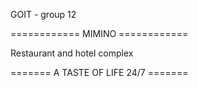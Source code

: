 GOIT - group 12

============ MIMINO ============

Restaurant and hotel complex

======= A TASTE OF LIFE 24/7 =======
